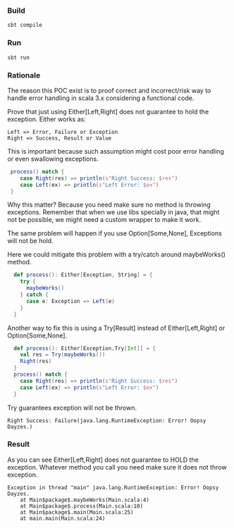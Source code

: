 ### Build

```
sbt compile
```

### Run

```
sbt run
```

### Rationale

The reason this POC exist is to proof correct and incorrect/risk way to handle error
handling in scala 3.x considering a functional code.

Prove that just using Either[Left,Right] does not guarantee to hold the exception.
Either works as:
```
Left => Error, Failure or Exception
Right => Success, Result or Value
```
This is important because such assumption might cost poor error handling or even swallowing exceptions.
```scala
 process() match {
    case Right(res) => println(s"Right Success: $res")
    case Left(ex) => println(s"Left Error: $ex")
 }
```
Why this matter? Because you need make sure no method is throwing exceptions. Remember that 
when we use libs specially in java, that might not be possible, we might need a custom wrapper to make it work.

The same problem will happen if you use Option[Some,None], Exceptions will not be hold.

Here we could mitigate this problem with a try/catch around maybeWorks() method.
```scala
  def process(): Either[Exception, String] = {
    try {
      maybeWorks()
    } catch {
      case e: Exception => Left(e)
    }
  }
```

Another way to fix this is using a Try[Result] instead of Either[Left,Right] or Option[Some,None].
```scala
  def process(): Either[Exception,Try[Int]] = {
    val res = Try(maybeWorks())
    Right(res)
  }
  process() match {
    case Right(res) => println(s"Right Success: $res")
    case Left(ex) => println(s"Left Error: $ex")
  }
```
Try guarantees exception will not be thrown.
```
Right Success: Failure(java.lang.RuntimeException: Error! Oopsy Dayzes.)
```

### Result

As you can see Either[Left,Right] does not guarantee to HOLD the exception.
Whatever method you call you need make sure it does not throw exception.

```
Exception in thread "main" java.lang.RuntimeException: Error! Oopsy Dayzes.
	at Main$package$.maybeWorks(Main.scala:4)
	at Main$package$.process(Main.scala:10)
	at Main$package$.main(Main.scala:25)
	at main.main(Main.scala:24)
```


